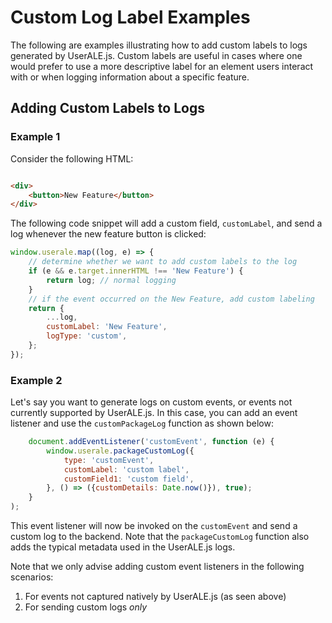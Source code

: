 # Custom Log Label Examples

The following are examples illustrating how to add custom labels to logs generated by UserALE.js. Custom labels are
useful in cases where one would prefer to use a more descriptive label for an element users interact with or when
logging information about a specific feature.

## Adding Custom Labels to Logs

### Example 1

Consider the following HTML:

```html

<div>
    <button>New Feature</button>
</div>
```

The following code snippet will add a custom field, `customLabel`, and send a log whenever the new feature button is
clicked:

```js
window.userale.map((log, e) => {
    // determine whether we want to add custom labels to the log
    if (e && e.target.innerHTML !== 'New Feature') {
        return log; // normal logging
    }
    // if the event occurred on the New Feature, add custom labeling
    return {
        ...log,
        customLabel: 'New Feature',
        logType: 'custom',
    };
});
```

### Example 2

Let's say you want to generate logs on custom events, or events not currently supported by UserALE.js. In this case, you
can add an event listener and use the `customPackageLog` function as shown below:

```js
    document.addEventListener('customEvent', function (e) {
        window.userale.packageCustomLog({
            type: 'customEvent',
            customLabel: 'custom label',
            customField1: 'custom field',
        }, () => ({customDetails: Date.now()}), true);
    }
);
```

This event listener will now be invoked on the `customEvent` and send a custom log to the backend. Note that the
`packageCustomLog` function also adds the typical metadata used in the UserALE.js logs.

Note that we only advise adding custom event listeners in the following scenarios:

1. For events not captured natively by UserALE.js (as seen above)
2. For sending custom logs *only*